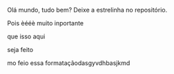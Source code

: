 Olá mundo, tudo bem? Deixe a estrelinha no repositório.

Pois èééè muito inportante

que isso aqui


seja feito 


mo feio essa formataçãodasgyvdhbasjkmd
